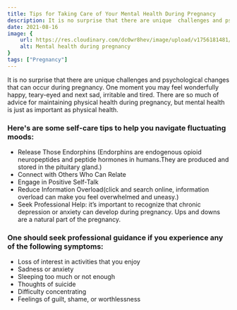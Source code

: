 ```yaml
---
title: Tips for Taking Care of Your Mental Health During Pregnancy 
description: It is no surprise that there are unique  challenges and psychological changes that can occur during pregnancy. One moment you may feel wonderfully happy, teary-eyed and  next sad, irritable and tired.There are so much of advice for maintaining physical health during pregnancy...
date: 2021-08-16
image: {
    url: https://res.cloudinary.com/dc0wr8hev/image/upload/v1756181481/Tips_for_Taking_Care_of_Your_Mental_Health_During_Pregnancy_v44u0u.png ,
    alt: Mental health during pregnancy 
}
tags: ["Pregnancy"]
---
```

It is no surprise that there are unique  challenges and psychological changes that can occur during pregnancy. One moment you may feel wonderfully happy, teary-eyed and  next sad, irritable and tired.
There are so much of advice for maintaining physical health during pregnancy, but mental health is just as important as physical health.

### Here's are some self-care tips to help you navigate fluctuating moods:
- Release Those Endorphins (Endorphins are endogenous opioid neuropeptides and peptide hormones in humans.They are produced and stored in the pituitary gland.)
- Connect with Others Who Can Relate
- Engage in Positive Self-Talk
- Reduce Information Overload(click and search online, information overload can make you feel overwhelmed and uneasy.)
- Seek Professional Help:
it’s important to recognize that chronic depression or anxiety can develop during pregnancy. Ups and downs are a natural part of the pregnancy.

### One should seek professional guidance if you experience any of the following symptoms:
- Loss of interest in activities that you enjoy
- Sadness or anxiety
- Sleeping too much or not enough
- Thoughts of suicide
- Difficulty concentrating
- Feelings of guilt, shame, or worthlessness